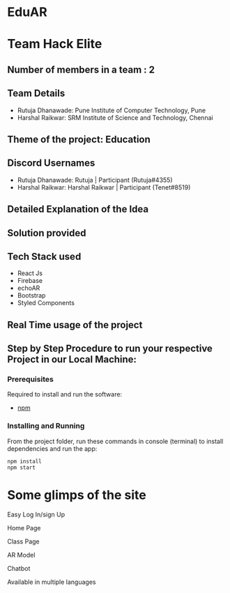 # EduAR

# Team Hack Elite

## Number of members in a team : 2

## Team Details
- Rutuja Dhanawade: Pune Institute of Computer Technology, Pune
- Harshal Raikwar: SRM Institute of Science and Technology, Chennai

## Theme of the project: Education

## Discord Usernames
- Rutuja Dhanawade: Rutuja | Participant (Rutuja#4355)
- Harshal Raikwar: Harshal Raikwar | Participant (Tenet#8519)

## Detailed Explanation of the Idea

## Solution provided

## Tech Stack used
- React Js
- Firebase
- echoAR
- Bootstrap
- Styled Components

## Real Time usage of the project

## Step by Step Procedure to run your respective Project in our Local Machine:
### Prerequisites
Required to install and run the software:

 * [npm](https://www.npmjs.com/get-npm)


### Installing and Running

From the project folder, run these commands in console (terminal) to install dependencies and run the app:
```
npm install
npm start
```

# Some glimps of the site
Easy Log In/sign Up

Home Page

Class Page

AR Model

Chatbot

Available in multiple languages


